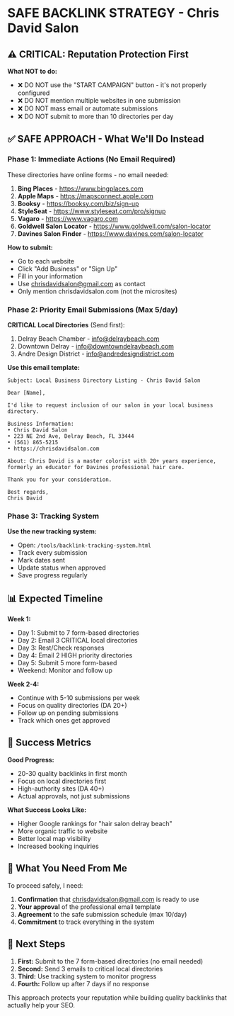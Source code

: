 # SAFE BACKLINK STRATEGY - Chris David Salon

## ⚠️ CRITICAL: Reputation Protection First

**What NOT to do:**
- ❌ DO NOT use the "START CAMPAIGN" button - it's not properly configured
- ❌ DO NOT mention multiple websites in one submission
- ❌ DO NOT mass email or automate submissions
- ❌ DO NOT submit to more than 10 directories per day

## ✅ SAFE APPROACH - What We'll Do Instead

### Phase 1: Immediate Actions (No Email Required)
These directories have online forms - no email needed:

1. **Bing Places** - https://www.bingplaces.com
2. **Apple Maps** - https://mapsconnect.apple.com  
3. **Booksy** - https://booksy.com/biz/sign-up
4. **StyleSeat** - https://www.styleseat.com/pro/signup
5. **Vagaro** - https://www.vagaro.com
6. **Goldwell Salon Locator** - https://www.goldwell.com/salon-locator
7. **Davines Salon Finder** - https://www.davines.com/salon-locator

**How to submit:**
- Go to each website
- Click "Add Business" or "Sign Up"
- Fill in your information
- Use chrisdavidsalon@gmail.com as contact
- Only mention chrisdavidsalon.com (not the microsites)

### Phase 2: Priority Email Submissions (Max 5/day)

**CRITICAL Local Directories** (Send first):
1. Delray Beach Chamber - info@delraybeach.com
2. Downtown Delray - info@downtowndelraybeach.com
3. Andre Design District - info@andredesigndistrict.com

**Use this email template:**
```
Subject: Local Business Directory Listing - Chris David Salon

Dear [Name],

I'd like to request inclusion of our salon in your local business directory.

Business Information:
• Chris David Salon
• 223 NE 2nd Ave, Delray Beach, FL 33444
• (561) 865-5215
• https://chrisdavidsalon.com

About: Chris David is a master colorist with 20+ years experience, formerly an educator for Davines professional hair care.

Thank you for your consideration.

Best regards,
Chris David
```

### Phase 3: Tracking System

**Use the new tracking system:**
- Open: `/tools/backlink-tracking-system.html`
- Track every submission
- Mark dates sent
- Update status when approved
- Save progress regularly

## 📊 Expected Timeline

**Week 1:**
- Day 1: Submit to 7 form-based directories
- Day 2: Email 3 CRITICAL local directories
- Day 3: Rest/Check responses
- Day 4: Email 2 HIGH priority directories
- Day 5: Submit 5 more form-based
- Weekend: Monitor and follow up

**Week 2-4:**
- Continue with 5-10 submissions per week
- Focus on quality directories (DA 20+)
- Follow up on pending submissions
- Track which ones get approved

## 🎯 Success Metrics

**Good Progress:**
- 20-30 quality backlinks in first month
- Focus on local directories first
- High-authority sites (DA 40+)
- Actual approvals, not just submissions

**What Success Looks Like:**
- Higher Google rankings for "hair salon delray beach"
- More organic traffic to website
- Better local map visibility
- Increased booking inquiries

## 📝 What You Need From Me

To proceed safely, I need:
1. **Confirmation** that chrisdavidsalon@gmail.com is ready to use
2. **Your approval** of the professional email template
3. **Agreement** to the safe submission schedule (max 10/day)
4. **Commitment** to track everything in the system

## 🚦 Next Steps

1. **First:** Submit to the 7 form-based directories (no email needed)
2. **Second:** Send 3 emails to critical local directories
3. **Third:** Use tracking system to monitor progress
4. **Fourth:** Follow up after 7 days if no response

This approach protects your reputation while building quality backlinks that actually help your SEO.